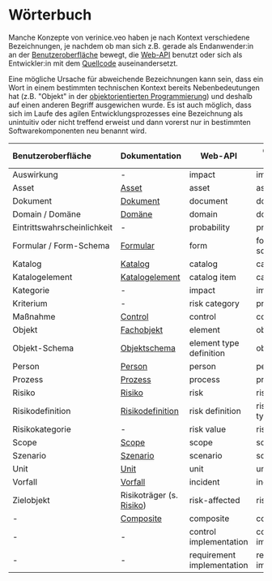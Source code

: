 <!-- © 2024 The Project Contributors - see AUTHORS.txt -->
# Wörterbuch

Manche Konzepte von verinice.veo haben je nach Kontext verschiedene Bezeichnungen, je nachdem ob man sich z.B. gerade als Endanwender:in an
der [Benutzeroberfläche](/manual/user-interface) bewegt, die [Web-API](getting-started-with-the-verinice-api.md) benutzt oder sich als
Entwickler:in mit dem [Quellcode](https://github.com/SerNet?q=verinice-veo) auseinandersetzt.

Eine mögliche Ursache für abweichende
Bezeichnungen kann sein, dass ein Wort in einem bestimmten technischen Kontext bereits Nebenbedeutungen hat (z.B. "Objekt" in
der [objektorientierten Programmierung](https://de.wikipedia.org/wiki/Objektorientierte_Programmierung)) und deshalb auf einen anderen
Begriff ausgewichen wurde. Es ist auch möglich, dass sich im Laufe des agilen Entwicklungsprozesses eine Bezeichnung als unintuitiv oder
nicht treffend erweist und dann vorerst nur in bestimmten Softwarekomponenten neu benannt wird.

| Benutzeroberfläche          | Dokumentation                                                | Web-API                    | Code (veo-web)             | a.k.a. |
|:----------------------------|--------------------------------------------------------------|----------------------------|----------------------------|--------|
| Auswirkung                  | -                                                            | impact                     | impact                     |        |
| Asset                       | [Asset](/object-model/objects#asset)                         | asset                      | asset                      |        |
| Dokument                    | [Dokument](/object-model/objects#document)                   | document                   | document                   |        |
| Domain / Domäne             | [Domäne](/object-model/domains)                              | domain                     | domain                     |        |
| Eintrittswahrscheinlichkeit | -                                                            | probability                | probability                |        |
| Formular / Form-Schema      | [Formular](/object-model/forms)                              | form                       | form / form schema         |        |
| Katalog                     | [Katalog](/manual/catalogs)                                  | catalog                    | catalog                    |        |
| Katalogelement              | [Katalogelement](/manual/catalogs)                           | catalog item               | catalog item               |        |
| Kategorie                   | -                                                            | impact                     | impact                     |        |
| Kriterium                   | -                                                            | risk category              | protection goal            |        |
| Maßnahme                    | [Control](/object-model/objects#control)                     | control                    | control                    |        |
| Objekt                      | [Fachobjekt](/object-model/objects#fachobjekte)              | element                    | object                     | entity |
| Objekt-Schema               | [Objektschema](/object-model/domains#objektschema)           | element type definition    | object schema              |        |
| Person                      | [Person](/object-model/objects#person)                       | person                     | person                     |        |
| Prozess                     | [Prozess](/object-model/objects#prozess)                     | process                    | process                    |        |
| Risiko                      | [Risiko](/object-model/objects#risiko)                       | risk                       | risk                       |        |
| Risikodefinition            | [Risikodefinition](/object-model/domains#risikodefinitionen) | risk definition            | risk analysis type         |        |
| Risikokategorie             | -                                                            | risk value                 | risk value                 |        |
| Scope                       | [Scope](/object-model/objects#scope)                         | scope                      | scope                      |        |
| Szenario                    | [Szenario](/object-model/objects#szenario)                   | scenario                   | scenario                   |        |
| Unit                        | [Unit](/object-model/objects#unit)                           | unit                       | unit                       |        |
| Vorfall                     | [Vorfall](/object-model/objects#vorfall)                     | incident                   | incident                   |        |
| Zielobjekt                  | Risikoträger (s. [Risiko](/object-model/objects#risiko))     | risk-affected              | risk-affected              |        |
| -                           | [Composite](/object-model/objects#composite)                 | composite                  | composite                  |        |
| -                           | -                                                            | control implementation     | control implementation     | CI     |
| -                           | -                                                            | requirement implementation | requirement implementation | RI     |

